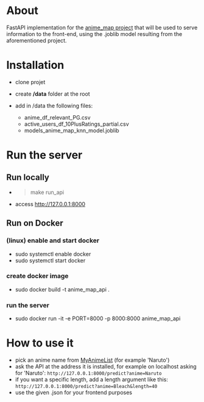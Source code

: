 # About
FastAPI implementation for the [anime_map project](https://github.com/mijkami/anime_map) that will be used to serve information to the front-end, using the .joblib model resulting from the aforementioned project.

# Installation
- clone projet
- create **/data** folder at the root
- add in /data the following files:

  - anime_df_relevant_PG.csv
  - active_users_df_10PlusRatings_partial.csv
  - models_anime_map_knn_model.joblib

# Run the server
## Run locally
- > make run_api
- access http://127.0.0.1:8000

## Run on Docker
### (linux) enable and start docker
- sudo systemctl enable docker
- sudo systemctl start docker

### create docker image
- sudo docker build -t anime_map_api .   

### run the server
- sudo docker run -it -e PORT=8000 -p 8000:8000 anime_map_api


# How to use it

- pick an anime name from [MyAnimeList](https://myanimelist.net/topanime.php) (for example 'Naruto')
- ask the API at the address it is installed, for example on localhost asking for 'Naruto': ```http://127.0.0.1:8000/predict?anime=Naruto```
- if you want a specific length, add a length argument like this: ```http://127.0.0.1:8000/predict?anime=Bleach&length=40```
- use the given .json for your frontend purposes